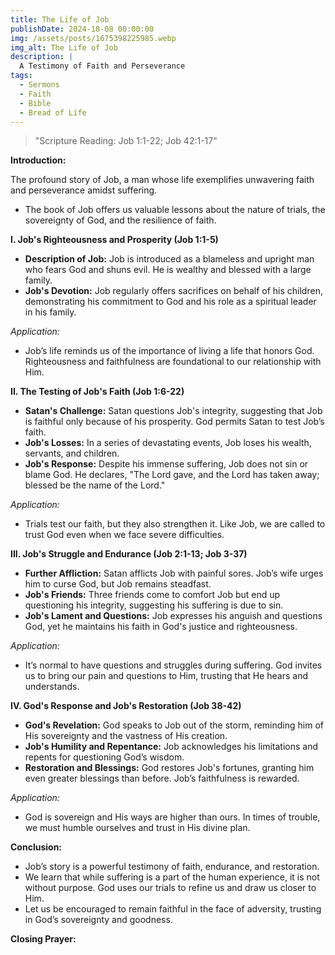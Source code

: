 ```yaml
---
title: The Life of Job
publishDate: 2024-18-08 00:00:00
img: /assets/posts/1675398225985.webp
img_alt: The Life of Job
description: |
  A Testimony of Faith and Perseverance
tags:
  - Sermons
  - Faith
  - Bible
  - Bread of Life
---
```


> "Scripture Reading: Job 1:1-22; Job 42:1-17"


**Introduction:**

The profound story of Job, a man whose life exemplifies unwavering faith and perseverance amidst suffering.
- The book of Job offers us valuable lessons about the nature of trials, the sovereignty of God, and the resilience of faith.

**I. Job's Righteousness and Prosperity (Job 1:1-5)**

- **Description of Job:** Job is introduced as a blameless and upright man who fears God and shuns evil. He is wealthy and blessed with a large family.
- **Job's Devotion:** Job regularly offers sacrifices on behalf of his children, demonstrating his commitment to God and his role as a spiritual leader in his family.

*Application:*
- Job’s life reminds us of the importance of living a life that honors God. Righteousness and faithfulness are foundational to our relationship with Him.

**II. The Testing of Job's Faith (Job 1:6-22)**

- **Satan's Challenge:** Satan questions Job's integrity, suggesting that Job is faithful only because of his prosperity. God permits Satan to test Job’s faith.
- **Job's Losses:** In a series of devastating events, Job loses his wealth, servants, and children.
- **Job's Response:** Despite his immense suffering, Job does not sin or blame God. He declares, "The Lord gave, and the Lord has taken away; blessed be the name of the Lord."

*Application:*
- Trials test our faith, but they also strengthen it. Like Job, we are called to trust God even when we face severe difficulties.

**III. Job's Struggle and Endurance (Job 2:1-13; Job 3-37)**

- **Further Affliction:** Satan afflicts Job with painful sores. Job’s wife urges him to curse God, but Job remains steadfast.
- **Job's Friends:** Three friends come to comfort Job but end up questioning his integrity, suggesting his suffering is due to sin.
- **Job's Lament and Questions:** Job expresses his anguish and questions God, yet he maintains his faith in God's justice and righteousness.

*Application:*
- It’s normal to have questions and struggles during suffering. God invites us to bring our pain and questions to Him, trusting that He hears and understands.

**IV. God's Response and Job's Restoration (Job 38-42)**

- **God's Revelation:** God speaks to Job out of the storm, reminding him of His sovereignty and the vastness of His creation.
- **Job's Humility and Repentance:** Job acknowledges his limitations and repents for questioning God’s wisdom.
- **Restoration and Blessings:** God restores Job's fortunes, granting him even greater blessings than before. Job’s faithfulness is rewarded.

*Application:*
- God is sovereign and His ways are higher than ours. In times of trouble, we must humble ourselves and trust in His divine plan.

**Conclusion:**

- Job’s story is a powerful testimony of faith, endurance, and restoration.
- We learn that while suffering is a part of the human experience, it is not without purpose. God uses our trials to refine us and draw us closer to Him.
- Let us be encouraged to remain faithful in the face of adversity, trusting in God’s sovereignty and goodness.

**Closing Prayer:**
